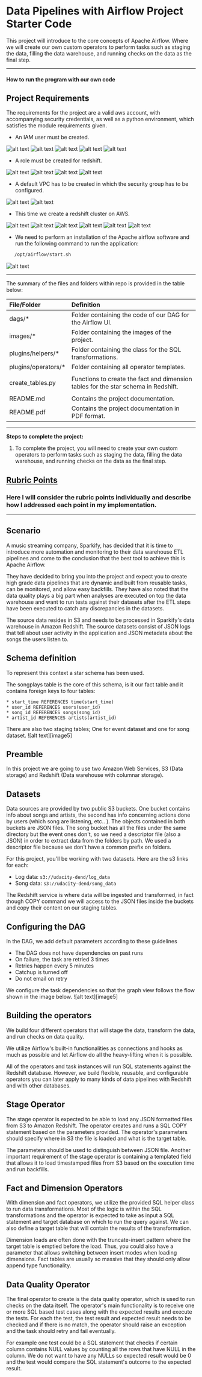 # Data Pipelines with Airflow Project Starter Code

This project will introduce to the core concepts of Apache Airflow. Where we will create our own custom operators to perform tasks such as staging the data, filling the data warehouse, and running checks on the data as the final step.

<!--more-->

[//]: # (Image References)

[image01]: ./images/user1.jpg "User creation"
[image02]: ./images/user2.jpg "User creation"
[image03]: ./images/user3.jpg "User creation"
[image04]: ./images/user4.jpg "User creation"
[image05]: ./images/user5.jpg "User creation"
[image06]: ./images/role1.jpg "Role creation"
[image07]: ./images/role2.jpg "Role creation"
[image08]: ./images/role3.jpg "Role creation"
[image09]: ./images/role4.jpg "Role creation"
[image10]: ./images/securitygroup1.jpg "Security Group Configuration"
[image11]: ./images/securitygroup2.jpg "Security Group Configuration"
[image12]: ./images/cluster1.jpg "Redshift cluster creation"
[image13]: ./images/cluster2.jpg "Redshift cluster creation"
[image14]: ./images/cluster3.jpg "Redshift cluster creation"
[image15]: ./images/cluster4.jpg "Redshift cluster creation"
[image16]: ./images/cluster5.jpg "Redshift cluster creation"
[image17]: ./images/cluster6.jpg "Redshift cluster creation"
[image18]: ./images/apache.jpg "Apache Airflow"


---


#### How to run the program with our own code

## Project Requirements

The requirements for the project are a valid aws account, with accompanying security credentials, as well as a python environment, which satisfies the module requirements given.

- An IAM user must be created.

![alt text][image01]
![alt text][image02]
![alt text][image03]
![alt text][image04]
![alt text][image05]


- A role must be created for redshift.

![alt text][image06]
![alt text][image07]
![alt text][image08]
![alt text][image09]


- A default VPC has to be created in which the security group has to be configured.

![alt text][image10]
![alt text][image11]


- This time we create a redshift cluster on AWS.

![alt text][image12]
![alt text][image13]
![alt text][image14]
![alt text][image15]
![alt text][image16]
![alt text][image17]


- We need to perform an installation of the Apache airflow software and run the following command to run the application:

```bash
   /opt/airflow/start.sh
```

![alt text][image18]


---

The summary of the files and folders within repo is provided in the table below:

| File/Folder              | Definition                                                                                                   |
| :----------------------- | :----------------------------------------------------------------------------------------------------------- |
| dags/*                   | Folder containing the code of our DAG for the Airflow UI.                                                    |
| images/*                 | Folder containing the images of the project.                                                                 |
| plugins/helpers/*        | Folder containing the class for the SQL transformations.                                                     |
| plugins/operators/*      | Folder containing all operator templates.                                                                    |
|                          |                                                                                                              |
| create_tables.py         | Functions to create the fact and dimension tables for the star schema in Redshift.                           |
|                          |                                                                                                              |
| README.md                | Contains the project documentation.                                                                          |
| README.pdf               | Contains the project documentation in PDF format.                                                            |


---

**Steps to complete the project:**

1. To complete the project, you will need to create your own custom operators to perform tasks such as staging the data, filling the data warehouse, and running checks on the data as the final step.


## [Rubric Points](https://review.udacity.com/#!/rubrics/2478/view)
### Here I will consider the rubric points individually and describe how I addressed each point in my implementation.  

---
## Scenario

A music streaming company, Sparkify, has decided that it is time to introduce more automation and monitoring to their data warehouse ETL pipelines and come to the conclusion that the best tool to achieve this is Apache Airflow.

They have decided to bring you into the project and expect you to create high grade data pipelines that are dynamic and built from reusable tasks, can be monitored, and allow easy backfills. They have also noted that the data quality plays a big part when analyses are executed on top the data warehouse and want to run tests against their datasets after the ETL steps have been executed to catch any discrepancies in the datasets.

The source data resides in S3 and needs to be processed in Sparkify's data warehouse in Amazon Redshift. The source datasets consist of JSON logs that tell about user activity in the application and JSON metadata about the songs the users listen to.


## Schema definition

To represent this context a star schema has been used.

The songplays table is the core of this schema, is it our fact table and it contains foreign keys to four tables:

    * start_time REFERENCES time(start_time)
    * user_id REFERENCES users(user_id)
    * song_id REFERENCES songs(song_id)
    * artist_id REFERENCES artists(artist_id)

There are also two staging tables; One for event dataset and one for song dataset.
![alt text][image5]


## Preamble

In this project we are going to use two Amazon Web Services, S3 (Data storage) and Redshift (Data warehouse with columnar storage).


## Datasets

Data sources are provided by two public S3 buckets. One bucket contains info about songs and artists, the second has info concerning actions done by users (which song are listening, etc.. ). The objects contained in both buckets are JSON files. The song bucket has all the files under the same directory but the event ones don't, so we need a descriptor file (also a JSON) in order to extract data from the folders by path. We used a descriptor file because we don't have a common prefix on folders.

For this project, you'll be working with two datasets. Here are the s3 links for each:

- Log data: ```s3://udacity-dend/log_data```
- Song data: ```s3://udacity-dend/song_data```

The Redshift service is where data will be ingested and transformed, in fact though COPY command we will access to the JSON files inside the buckets and copy their content on our staging tables.


## Configuring the DAG

In the DAG, we add default parameters according to these guidelines

- The DAG does not have dependencies on past runs
- On failure, the task are retried 3 times
- Retries happen every 5 minutes
- Catchup is turned off
- Do not email on retry

We configure the task dependencies so that the graph view follows the flow shown in the image below.
![alt text][image5]


## Building the operators

We build four different operators that will stage the data, transform the data, and run checks on data quality.

We utilize Airflow's built-in functionalities as connections and hooks as much as possible and let Airflow do all the heavy-lifting when it is possible.

All of the operators and task instances will run SQL statements against the Redshift database. However, we build flexible, reusable, and configurable operators you can later apply to many kinds of data pipelines with Redshift and with other databases.


## Stage Operator

The stage operator is expected to be able to load any JSON formatted files from S3 to Amazon Redshift. The operator creates and runs a SQL COPY statement based on the parameters provided. The operator's parameters should specify where in S3 the file is loaded and what is the target table.

The parameters should be used to distinguish between JSON file. Another important requirement of the stage operator is containing a templated field that allows it to load timestamped files from S3 based on the execution time and run backfills.


## Fact and Dimension Operators

With dimension and fact operators, we utilize the provided SQL helper class to run data transformations. Most of the logic is within the SQL transformations and the operator is expected to take as input a SQL statement and target database on which to run the query against. We can also define a target table that will contain the results of the transformation.

Dimension loads are often done with the truncate-insert pattern where the target table is emptied before the load. Thus, you could also have a parameter that allows switching between insert modes when loading dimensions. Fact tables are usually so massive that they should only allow append type functionality.


## Data Quality Operator

The final operator to create is the data quality operator, which is used to run checks on the data itself. The operator's main functionality is to receive one or more SQL based test cases along with the expected results and execute the tests. For each the test, the test result and expected result needs to be checked and if there is no match, the operator should raise an exception and the task should retry and fail eventually.

For example one test could be a SQL statement that checks if certain column contains NULL values by counting all the rows that have NULL in the column. We do not want to have any NULLs so expected result would be 0 and the test would compare the SQL statement's outcome to the expected result.